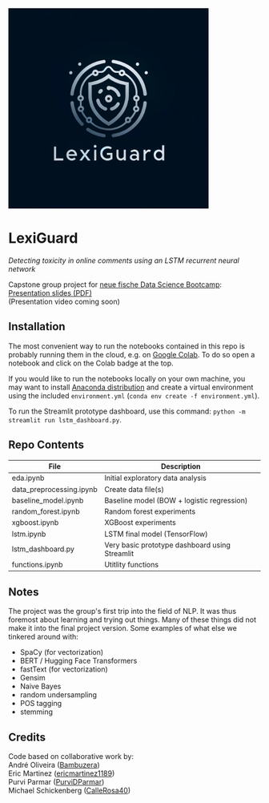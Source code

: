 <img src="img/lexiguard_logo.png" height="400" alt="LexiGuard logo">

# LexiGuard

*Detecting toxicity in online comments using an LSTM recurrent neural network*

Capstone group project for [neue fische Data Science Bootcamp](https://www.neuefische.de/bootcamp/data-science):  
[Presentation slides (PDF)](lexiguard_presentation.pdf)  
(Presentation video coming soon)

## Installation

The most convenient way to run the notebooks contained in this repo is probably running them in the cloud, e.g. on [Google Colab](https://colab.research.google.com/). To do so open a notebook and click on the Colab badge at the top.

If you would like to run the notebooks locally on your own machine, you may want to install [Anaconda distribution](https://www.anaconda.com/) and create a virtual environment using the included `environment.yml` (`conda env create -f environment.yml`).

To run the Streamlit prototype dashboard, use this command: `python -m streamlit run lstm_dashboard.py`.

## Repo Contents

| File | Description |
| --- | --- |
| eda.ipynb | Initial exploratory data analysis |
| data_preprocessing.ipynb | Create data file(s) |
| baseline_model.ipynb | Baseline model (BOW + logistic regression) |
| random_forest.ipynb | Random forest experiments |
| xgboost.ipynb | XGBoost experiments |
| lstm.ipynb | LSTM final model (TensorFlow) |
| lstm_dashboard.py | Very basic prototype dashboard using Streamlit |
| functions.ipynb | Utitlity functions |

## Notes

The project was the group's first trip into the field of NLP. It was thus foremost about learning and trying out things. Many of these things did not make it into the final project version. Some examples of what else we tinkered around with:

- SpaCy (for vectorization)
- BERT / Hugging Face Transformers
- fastText (for vectorization)
- Gensim
- Naive Bayes
- random undersampling
- POS tagging
- stemming

## Credits

Code based on collaborative work by:  
André Oliveira ([Bambuzera](https://github.com/Bambuzera))  
Eric Martinez ([ericmartinez1189](https://github.com/ericmartinez1189))  
Purvi Parmar ([PurviDParmar](https://github.com/PurviDParmar))  
Michael Schickenberg ([CalleRosa40](https://github.com/CalleRosa40))
